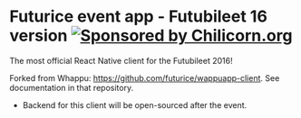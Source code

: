 # Futurice event app - Futubileet 16 version [![Sponsored by Chilicorn.org](https://img.shields.io/badge/sponsored%20by-chilicorn.org-brightgreen.svg)](http://chilicorn.org)

The most official React Native client for the Futubileet 2016!

Forked from Whappu: https://github.com/futurice/wappuapp-client. See documentation
in that repository.

* Backend for this client will be open-sourced after the event.
